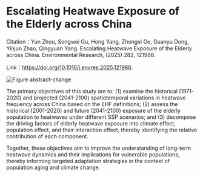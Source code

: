 # Escalating Heatwave Exposure of the Elderly across China
 Citation：Yun Zhou, Songwei Gu, Hong Yang, Zhongxi Ge, Guanyu Dong, Yinjun Zhao, Qingyuan Yang. Escalating Heatwave Exposure of the Elderly across China. Environmental Research, (2025) 282, 121986. 

Link：https://doi.org/10.1016/j.envres.2025.121986.

![Figure abstract-change](https://github.com/user-attachments/assets/7661315d-2643-4106-8fdf-ecafd56a4637)

 The primary objectives of this study are to: 
 (1) examine the historical (1971-2020) and projected (2041-2100) spatiotemporal variations in heatwave frequency across China based on the EHF definitions; 
 (2) assess the historical (2001-2020) and future (2041-2100) exposure of the elderly population to heatwaves under different SSP scenarios; and 
 (3) decompose the driving factors of elderly heatwave exposure into climate effect, population effect, and their interaction effect, thereby identifying the relative contribution of each component.
 
 Together, these objectives aim to improve the understanding of long-term heatwave dynamics and their implications for vulnerable populations, thereby informing targeted adaptation strategies in the context of population aging and climate change.
